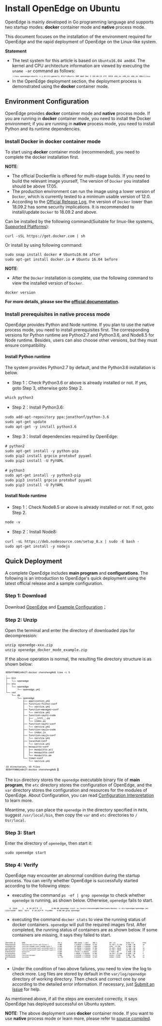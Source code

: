 # Install OpenEdge on Ubuntu

OpenEdge is mainly developed in Go programming language and supports two startup modes: **docker** container mode and **native** process mode.

This document focuses on the installation of the environment required for OpenEdge and the rapid deployment of OpenEdge on the Linux-like system.

**Statement**

- The test system for this article is based on `Ubuntu16.04 amd64`. The kernel and CPU architecture information are viewed by executing the `uname -ar` command as follows:
![ubuntu kernel detail](../../images/setup/os-ubuntu.png)
- In the OpenEdge deployment section, the deployment process is demonstrated using the **docker** container mode.

## Environment Configuration

OpenEdge provides **docker** container mode and **native** process mode. If you are running in **docker** container mode, you need to install the Docker environment; if you are running in **native** process mode, you need to install Python and its runtime dependencies.

### Install Docker in **docker** container mode

To start using **docker** container mode (recommended), you need to complete the docker installation first.

**NOTE**:

- The official Dockerfile is offered for multi-stage builds. If you need to build the relevant image yourself, The version of `Docker` you installed should be above 17.05.
- The production environment can run the image using a lower version of `Docker`, which is currently tested to a minimum usable version of 12.0.
- According to the [Official Release Log](https://docs.docker.com/engine/release-notes/#18092), the version of `Docker` lower than 18.09.2 has some security implications. It is recommended to install/update `Docker` to 18.09.2 and above.

Can be installed by the following command(Suitable for linux-like systems, [Supported Platforms](./Support-platforms.md)):

```shell
curl -sSL https://get.docker.com | sh
```

Or install by using following command:

```shell
sudo snap install docker # Ubuntu16.04 after
sudo apt-get install docker.io # Ubuntu 16.04 before
```

**NOTE**:

- After the `Docker` installation is complete, use the following command to view the installed version of `Docker`.

```shell
docker version
```

**For more details, please see the [official documentation](https://docs.docker.com/install/).**

### Install prerequisites in **native** process mode

OpenEdge provides Python and Node runtime. If you plan to use the native process mode, you need to install prerequisites first. The corresponding versions for Python runtime are Python2.7 and Python3.6, and Node8.5 for Node runtime. Besides, users can also choose other versions, but they must ensure compatibility.

#### Install Python runtime

The system provides Python2.7 by default, and the Python3.6 installation is below.

- Step 1：Check Python3.6 or above is already installed or not. If yes, goto Step 3, otherwise goto Step 2.

```shell
which python3
```

- Step 2：Install Python3.6:

```shell
sudo add-apt-repository ppa:jonathonf/python-3.6
sudo apt-get update
sudo apt-get -y install python3.6
```

- Step 3：Install dependencies required by OpenEdge:

```shell
# python2
sudo apt-get install -y python-pip
sudo pip2 install grpcio protobuf pyyaml
sudo pip2 install -U PyYAML

# python3
sudo apt-get install -y python3-pip
sudo pip3 install grpcio protobuf pyyaml
sudo pip3 install -U PyYAML
```

#### Install Node runtime

- Step 1：Check Node8.5 or above is already installed or not. If not, goto Step 2.

```shell
node -v
```

- Step 2：Install Node8:

```shell
curl -sL https://deb.nodesource.com/setup_8.x | sudo -E bash -
sudo apt-get install -y nodejs
```

## Quick Deployment

A complete OpenEdge includes **main program** and **configurations**. The following is an introduction to OpenEdge's quick deployment using the latest official release and a sample configuration.

### Step 1: Download

Download [OpenEdge](../Resources-download.md) and [Example Configuration](https://github.com/baidu/openedge/releases/download/0.1.4/openedge_docker_mode_example.zip)；

### Step 2: Unzip

Open the terminal and enter the directory of downloaded zips for decompression:

```shell
unzip openedge-xxx.zip
unzip openedge_docker_mode_example.zip
```

If the above operation is normal, the resulting file directory structure is as shown below:

![OpenEdge directory](../../images/setup/openedge-dir.png)

The `bin` directory stores the `openedge` executable binary file of **main program**, the `etc` directory stores the configuration of OpenEdge, and the `var` directory stores the configuration and resources for the modules of OpenEdge. About Configuration, you can read [Configuration Interpretation](../tutorials/Config-interpretation.md) to learn more.

Meantime, you can place the `openedge` in the directory specified in `PATH`, suggest `/usr/local/bin`, then copy the `var` and `etc` directories to `/ Usr/local`.

### Step 3: Start

Enter the directory of `openedge`, then start it:

```shell
sudo openedge start
```

### Step 4: Verify

OpenEdge may encounter an abnormal condition during the startup process. You can verify whether OpenEdge is successfully started according to the following steps:

- executing the command `ps -ef | grep openedge` to check whether `openedge` is running, as shown below. Otherwise, `openedge` fails to start.

![OpenEdge](../../images/setup/openedge-started-thread.png)

- executing the command `docker stats` to view the running status of docker containers. `openedge` will pull the required images first. After completed, the running status of containers are as shown below. If some containers are missing, it says they failed to start.

![docker stats](../../images/setup/docker-stats.png)

- Under the condition of two above failures, you need to view the log to check more. Log files are stored by default in the `var/log/openedge` directory of working directory. Then check and correct one by one according to the detailed error information. If necessary, just [Submit an issue](https://github.com/baidu/openedge/issues) for help.

As mentioned above, if all the steps are executed correctly, it says OpenEdge has deployed successful on Ubuntu system.

**NOTE**: The above deployment uses **docker** container mode. If you want to use **native** process mode or learn more, please refer to [source compiled](./Build-OpenEdge-from-Source.md).
